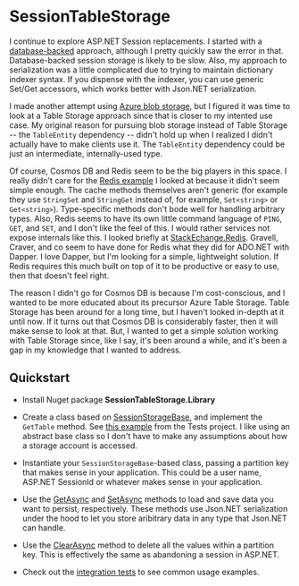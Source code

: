 # SessionTableStorage

I continue to explore ASP.NET Session replacements. I started with a [database-backed](https://github.com/adamosoftware/SessionData) approach, although I pretty quickly saw the error in that. Database-backed session storage is likely to be slow. Also, my approach to serialization was a little complicated due to trying to maintain dictionary indexer syntax. If you dispense with the indexer, you can use generic Set/Get accessors, which works better with Json.NET serialization.

I made another attempt using [Azure blob storage](https://github.com/adamosoftware/JsonStorage), but I figured it was time to look at a Table Storage approach since that is closer to my intented use case. My original reason for pursuing blob storage instead of Table Storage -- the `TableEntity` dependency -- didn't hold up when I realized I didn't actually have to make clients use it. The `TableEntity` dependency could be just an intermediate, internally-used type.

Of course, Cosmos DB and Redis seem to be the big players in this space. I really didn't care for the [Redis example](https://docs.microsoft.com/en-us/azure/azure-cache-for-redis/cache-web-app-howto) I looked at because it didn't seem simple enough. The cache methods themselves aren't generic (for example they use `StringSet` and `StringGet` instead of, for example, `Set<string>` or `Get<string>`). Type-specific methods don't bode well for handling arbitrary types. Also, Redis seems to have its own little command language of `PING`, `GET`, and `SET`, and I don't like the feel of this. I would rather services not expose internals like this. I looked briefly at [StackEchange.Redis](https://github.com/StackExchange/StackExchange.Redis). Gravell, Craver, and co seem to have done for Redis what they did for ADO.NET with Dapper. I love Dapper, but I'm looking for a simple, lightweight solution. If Redis requires this much built on top of it to be productive or easy to use, then that doesn't feel right.

The reason I didn't go for Cosmos DB is because I'm cost-conscious, and I wanted to be more educated about its precursor Azure Table Storage. Table Storage has been around for a long time, but I haven't looked in-depth at it until now. If it turns out that Cosmos DB is considerably faster, then it will make sense to look at that. But, I wanted to get a simple solution working with Table Storage since, like I say, it's been around a while, and it's been a gap in my knowledge that I wanted to address.

## Quickstart

- Install Nuget package **SessionTableStorage.Library**

- Create a class based on [SessionStorageBase](https://github.com/adamosoftware/SessionTableStorage/blob/master/SessionTableStorage.Library/SessionStorageBase.cs), and implement the `GetTable` method. See [this example](https://github.com/adamosoftware/SessionTableStorage/blob/master/Tests/MySession.cs) from the Tests project. I like using an abstract base class so I don't have to make any assumptions about how a storage account is accessed.

- Instantiate your `SessionStorageBase`-based class, passing a partition key that makes sense in your application. This could be a user name, ASP.NET SessionId or whatever makes sense in your application.

- Use the [GetAsync](https://github.com/adamosoftware/SessionTableStorage/blob/master/SessionTableStorage.Library/SessionStorageBase.cs#L41) and [SetAsync](https://github.com/adamosoftware/SessionTableStorage/blob/master/SessionTableStorage.Library/SessionStorageBase.cs#L20) methods to load and save data you want to persist, respectively. These methods use Json.NET serialization under the hood to let you store aribitrary data in any type that Json.NET can handle.

- Use the [ClearAsync](https://github.com/adamosoftware/SessionTableStorage/blob/master/SessionTableStorage.Library/SessionStorageBase.cs#L56) method to delete all the values within a partition key. This is effectively the same as abandoning a session in ASP.NET.

- Check out the [integration tests](https://github.com/adamosoftware/SessionTableStorage/blob/master/Tests/AllTests.cs) to see common usage examples.
